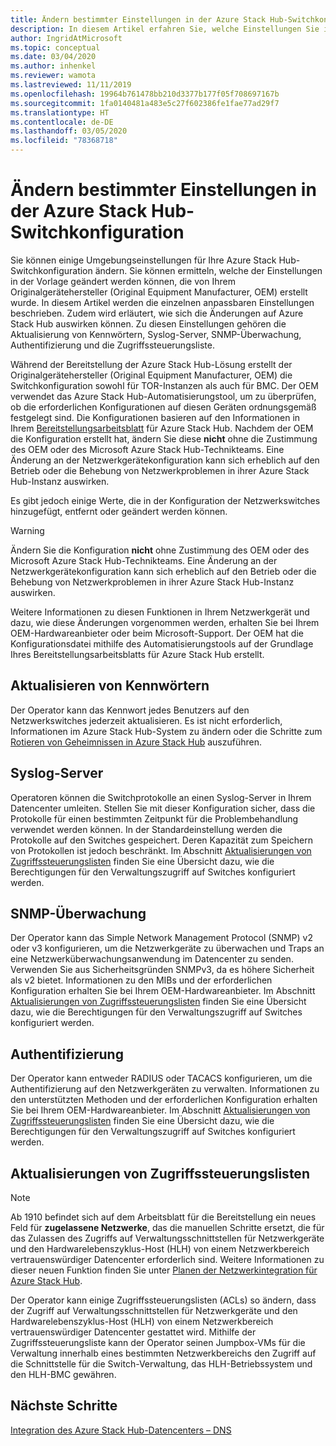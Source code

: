 ```yaml
---
title: Ändern bestimmter Einstellungen in der Azure Stack Hub-Switchkonfiguration
description: In diesem Artikel erfahren Sie, welche Einstellungen Sie in der Azure Stack Hub-Switchkonfiguration anpassen können. Nachdem der Originalgerätehersteller (OEM) die Konfiguration erstellt hat, ändern Sie diese nicht ohne Zustimmung des OEM oder des Microsoft Azure Stack Hub-Technikteams.
author: IngridAtMicrosoft
ms.topic: conceptual
ms.date: 03/04/2020
ms.author: inhenkel
ms.reviewer: wamota
ms.lastreviewed: 11/11/2019
ms.openlocfilehash: 19964b761478bb210d3377b177f05f708697167b
ms.sourcegitcommit: 1fa0140481a483e5c27f602386fe1fae77ad29f7
ms.translationtype: HT
ms.contentlocale: de-DE
ms.lasthandoff: 03/05/2020
ms.locfileid: "78368718"
---
```

#  <a name="modify-specific-settings-on-your-azure-stack-hub-switch-configuration"></a>Ändern bestimmter Einstellungen in der Azure Stack Hub-Switchkonfiguration

Sie können einige Umgebungseinstellungen für Ihre Azure Stack Hub-Switchkonfiguration ändern. Sie können ermitteln, welche der Einstellungen in der Vorlage geändert werden können, die von Ihrem Originalgerätehersteller (Original Equipment Manufacturer, OEM) erstellt wurde. In diesem Artikel werden die einzelnen anpassbaren Einstellungen beschrieben. Zudem wird erläutert, wie sich die Änderungen auf Azure Stack Hub auswirken können. Zu diesen Einstellungen gehören die Aktualisierung von Kennwörtern, Syslog-Server, SNMP-Überwachung, Authentifizierung und die Zugriffssteuerungsliste. 

Während der Bereitstellung der Azure Stack Hub-Lösung erstellt der Originalgerätehersteller (Original Equipment Manufacturer, OEM) die Switchkonfiguration sowohl für TOR-Instanzen als auch für BMC. Der OEM verwendet das Azure Stack Hub-Automatisierungstool, um zu überprüfen, ob die erforderlichen Konfigurationen auf diesen Geräten ordnungsgemäß festgelegt sind. Die Konfigurationen basieren auf den Informationen in Ihrem [Bereitstellungsarbeitsblatt](azure-stack-deployment-worksheet.md) für Azure Stack Hub. Nachdem der OEM die Konfiguration erstellt hat, ändern Sie diese **nicht** ohne die Zustimmung des OEM oder des Microsoft Azure Stack Hub-Technikteams. Eine Änderung an der Netzwerkgerätekonfiguration kann sich erheblich auf den Betrieb oder die Behebung von Netzwerkproblemen in ihrer Azure Stack Hub-Instanz auswirken.

Es gibt jedoch einige Werte, die in der Konfiguration der Netzwerkswitches hinzugefügt, entfernt oder geändert werden können.

>[!Warning]  
> Ändern Sie die Konfiguration **nicht** ohne Zustimmung des OEM oder des Microsoft Azure Stack Hub-Technikteams. Eine Änderung an der Netzwerkgerätekonfiguration kann sich erheblich auf den Betrieb oder die Behebung von Netzwerkproblemen in ihrer Azure Stack Hub-Instanz auswirken.
>
> Weitere Informationen zu diesen Funktionen in Ihrem Netzwerkgerät und dazu, wie diese Änderungen vorgenommen werden, erhalten Sie bei Ihrem OEM-Hardwareanbieter oder beim Microsoft-Support. Der OEM hat die Konfigurationsdatei mithilfe des Automatisierungstools auf der Grundlage Ihres Bereitstellungsarbeitsblatts für Azure Stack Hub erstellt. 

## <a name="password-update"></a>Aktualisieren von Kennwörtern

Der Operator kann das Kennwort jedes Benutzers auf den Netzwerkswitches jederzeit aktualisieren. Es ist nicht erforderlich, Informationen im Azure Stack Hub-System zu ändern oder die Schritte zum [Rotieren von Geheimnissen in Azure Stack Hub](azure-stack-rotate-secrets.md) auszuführen.

## <a name="syslog-server"></a>Syslog-Server

Operatoren können die Switchprotokolle an einen Syslog-Server in Ihrem Datencenter umleiten. Stellen Sie mit dieser Konfiguration sicher, dass die Protokolle für einen bestimmten Zeitpunkt für die Problembehandlung verwendet werden können. In der Standardeinstellung werden die Protokolle auf den Switches gespeichert. Deren Kapazität zum Speichern von Protokollen ist jedoch beschränkt. Im Abschnitt [Aktualisierungen von Zugriffssteuerungslisten](#access-control-list-updates) finden Sie eine Übersicht dazu, wie die Berechtigungen für den Verwaltungszugriff auf Switches konfiguriert werden.

## <a name="snmp-monitoring"></a>SNMP-Überwachung

Der Operator kann das Simple Network Management Protocol (SNMP) v2 oder v3 konfigurieren, um die Netzwerkgeräte zu überwachen und Traps an eine Netzwerküberwachungsanwendung im Datencenter zu senden. Verwenden Sie aus Sicherheitsgründen SNMPv3, da es höhere Sicherheit als v2 bietet. Informationen zu den MIBs und der erforderlichen Konfiguration erhalten Sie bei Ihrem OEM-Hardwareanbieter. Im Abschnitt [Aktualisierungen von Zugriffssteuerungslisten](#access-control-list-updates) finden Sie eine Übersicht dazu, wie die Berechtigungen für den Verwaltungszugriff auf Switches konfiguriert werden.

## <a name="authentication"></a>Authentifizierung

Der Operator kann entweder RADIUS oder TACACS konfigurieren, um die Authentifizierung auf den Netzwerkgeräten zu verwalten. Informationen zu den unterstützten Methoden und der erforderlichen Konfiguration erhalten Sie bei Ihrem OEM-Hardwareanbieter.  Im Abschnitt [Aktualisierungen von Zugriffssteuerungslisten](#access-control-list-updates) finden Sie eine Übersicht dazu, wie die Berechtigungen für den Verwaltungszugriff auf Switches konfiguriert werden.

## <a name="access-control-list-updates"></a>Aktualisierungen von Zugriffssteuerungslisten

> [!NOTE]
> Ab 1910 befindet sich auf dem Arbeitsblatt für die Bereitstellung ein neues Feld für **zugelassene Netzwerke**, das die manuellen Schritte ersetzt, die für das Zulassen des Zugriffs auf Verwaltungsschnittstellen für Netzwerkgeräte und den Hardwarelebenszyklus-Host (HLH) von einem Netzwerkbereich vertrauenswürdiger Datencenter erforderlich sind. Weitere Informationen zu dieser neuen Funktion finden Sie unter [Planen der Netzwerkintegration für Azure Stack Hub](azure-stack-network.md#permitted-networks).

Der Operator kann einige Zugriffssteuerungslisten (ACLs) so ändern, dass der Zugriff auf Verwaltungsschnittstellen für Netzwerkgeräte und den Hardwarelebenszyklus-Host (HLH) von einem Netzwerkbereich vertrauenswürdiger Datencenter gestattet wird. Mithilfe der Zugriffssteuerungsliste kann der Operator seinen Jumpbox-VMs für die Verwaltung innerhalb eines bestimmten Netzwerkbereichs den Zugriff auf die Schnittstelle für die Switch-Verwaltung, das HLH-Betriebssystem und den HLH-BMC gewähren.

## <a name="next-steps"></a>Nächste Schritte

[Integration des Azure Stack Hub-Datencenters – DNS](azure-stack-integrate-dns.md)
